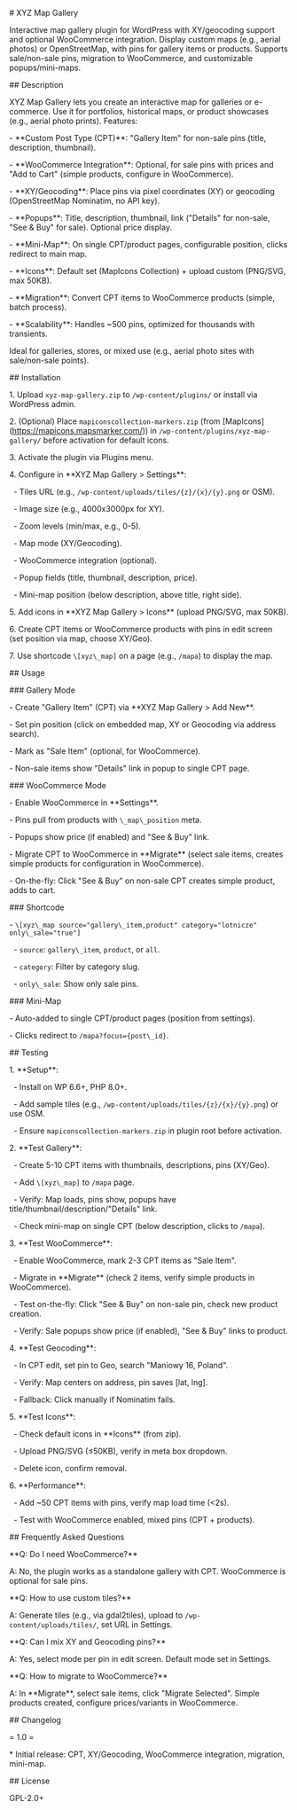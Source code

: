 \# XYZ Map Gallery



Interactive map gallery plugin for WordPress with XY/geocoding support and optional WooCommerce integration. Display custom maps (e.g., aerial photos) or OpenStreetMap, with pins for gallery items or products. Supports sale/non-sale pins, migration to WooCommerce, and customizable popups/mini-maps.



\## Description



XYZ Map Gallery lets you create an interactive map for galleries or e-commerce. Use it for portfolios, historical maps, or product showcases (e.g., aerial photo prints). Features:

\- \*\*Custom Post Type (CPT)\*\*: "Gallery Item" for non-sale pins (title, description, thumbnail).

\- \*\*WooCommerce Integration\*\*: Optional, for sale pins with prices and "Add to Cart" (simple products, configure in WooCommerce).

\- \*\*XY/Geocoding\*\*: Place pins via pixel coordinates (XY) or geocoding (OpenStreetMap Nominatim, no API key).

\- \*\*Popups\*\*: Title, description, thumbnail, link ("Details" for non-sale, "See \& Buy" for sale). Optional price display.

\- \*\*Mini-Map\*\*: On single CPT/product pages, configurable position, clicks redirect to main map.

\- \*\*Icons\*\*: Default set (MapIcons Collection) + upload custom (PNG/SVG, max 50KB).

\- \*\*Migration\*\*: Convert CPT items to WooCommerce products (simple, batch process).

\- \*\*Scalability\*\*: Handles ~500 pins, optimized for thousands with transients.



Ideal for galleries, stores, or mixed use (e.g., aerial photo sites with sale/non-sale points).



\## Installation



1\. Upload `xyz-map-gallery.zip` to `/wp-content/plugins/` or install via WordPress admin.

2\. (Optional) Place `mapiconscollection-markers.zip` (from \[MapIcons](https://mapicons.mapsmarker.com/)) in `/wp-content/plugins/xyz-map-gallery/` before activation for default icons.

3\. Activate the plugin via Plugins menu.

4\. Configure in \*\*XYZ Map Gallery > Settings\*\*:

&nbsp;  - Tiles URL (e.g., `/wp-content/uploads/tiles/{z}/{x}/{y}.png` or OSM).

&nbsp;  - Image size (e.g., 4000x3000px for XY).

&nbsp;  - Zoom levels (min/max, e.g., 0-5).

&nbsp;  - Map mode (XY/Geocoding).

&nbsp;  - WooCommerce integration (optional).

&nbsp;  - Popup fields (title, thumbnail, description, price).

&nbsp;  - Mini-map position (below description, above title, right side).

5\. Add icons in \*\*XYZ Map Gallery > Icons\*\* (upload PNG/SVG, max 50KB).

6\. Create CPT items or WooCommerce products with pins in edit screen (set position via map, choose XY/Geo).

7\. Use shortcode `\[xyz\_map]` on a page (e.g., `/mapa`) to display the map.



\## Usage



\### Gallery Mode

\- Create "Gallery Item" (CPT) via \*\*XYZ Map Gallery > Add New\*\*.

\- Set pin position (click on embedded map, XY or Geocoding via address search).

\- Mark as "Sale Item" (optional, for WooCommerce).

\- Non-sale items show "Details" link in popup to single CPT page.



\### WooCommerce Mode

\- Enable WooCommerce in \*\*Settings\*\*.

\- Pins pull from products with `\_map\_position` meta.

\- Popups show price (if enabled) and "See \& Buy" link.

\- Migrate CPT to WooCommerce in \*\*Migrate\*\* (select sale items, creates simple products for configuration in WooCommerce).

\- On-the-fly: Click "See \& Buy" on non-sale CPT creates simple product, adds to cart.



\### Shortcode

\- `\[xyz\_map source="gallery\_item,product" category="lotnicze" only\_sale="true"]`

&nbsp; - `source`: `gallery\_item`, `product`, or `all`.

&nbsp; - `category`: Filter by category slug.

&nbsp; - `only\_sale`: Show only sale pins.



\### Mini-Map

\- Auto-added to single CPT/product pages (position from settings).

\- Clicks redirect to `/mapa?focus={post\_id}`.



\## Testing



1\. \*\*Setup\*\*:

&nbsp;  - Install on WP 6.6+, PHP 8.0+.

&nbsp;  - Add sample tiles (e.g., `/wp-content/uploads/tiles/{z}/{x}/{y}.png`) or use OSM.

&nbsp;  - Ensure `mapiconscollection-markers.zip` in plugin root before activation.



2\. \*\*Test Gallery\*\*:

&nbsp;  - Create 5-10 CPT items with thumbnails, descriptions, pins (XY/Geo).

&nbsp;  - Add `\[xyz\_map]` to `/mapa` page.

&nbsp;  - Verify: Map loads, pins show, popups have title/thumbnail/description/"Details" link.

&nbsp;  - Check mini-map on single CPT (below description, clicks to `/mapa`).



3\. \*\*Test WooCommerce\*\*:

&nbsp;  - Enable WooCommerce, mark 2-3 CPT items as "Sale Item".

&nbsp;  - Migrate in \*\*Migrate\*\* (check 2 items, verify simple products in WooCommerce).

&nbsp;  - Test on-the-fly: Click "See \& Buy" on non-sale pin, check new product creation.

&nbsp;  - Verify: Sale popups show price (if enabled), "See \& Buy" links to product.



4\. \*\*Test Geocoding\*\*:

&nbsp;  - In CPT edit, set pin to Geo, search "Maniowy 16, Poland".

&nbsp;  - Verify: Map centers on address, pin saves \[lat, lng].

&nbsp;  - Fallback: Click manually if Nominatim fails.



5\. \*\*Test Icons\*\*:

&nbsp;  - Check default icons in \*\*Icons\*\* (from zip).

&nbsp;  - Upload PNG/SVG (≤50KB), verify in meta box dropdown.

&nbsp;  - Delete icon, confirm removal.



6\. \*\*Performance\*\*:

&nbsp;  - Add ~50 CPT items with pins, verify map load time (<2s).

&nbsp;  - Test with WooCommerce enabled, mixed pins (CPT + products).



\## Frequently Asked Questions



\*\*Q: Do I need WooCommerce?\*\*

A: No, the plugin works as a standalone gallery with CPT. WooCommerce is optional for sale pins.



\*\*Q: How to use custom tiles?\*\*

A: Generate tiles (e.g., via gdal2tiles), upload to `/wp-content/uploads/tiles/`, set URL in Settings.



\*\*Q: Can I mix XY and Geocoding pins?\*\*

A: Yes, select mode per pin in edit screen. Default mode set in Settings.



\*\*Q: How to migrate to WooCommerce?\*\*

A: In \*\*Migrate\*\*, select sale items, click "Migrate Selected". Simple products created, configure prices/variants in WooCommerce.



\## Changelog



= 1.0 =

\* Initial release: CPT, XY/Geocoding, WooCommerce integration, migration, mini-map.



\## License



GPL-2.0+

